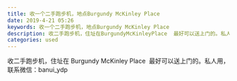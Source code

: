```yaml
---
title: 收一个二手跑步机，地点Burgundy McKinley Place
date: 2019-4-21 05:26
keywords: 收一个二手跑步机，地点Burgundy McKinley Place
description: 收二手跑步机，住址在BurgundyMcKinleyPlace  最好可以送上门的。私人用，联系微信：banui_ydp
categories: used
---
```

<td class="t_f" id="postmessage_3566117">

收二手跑步机，住址在 Burgundy McKinley Place  最好可以送上门的。私人用，联系微信：banui_ydp<br/>
</td>
